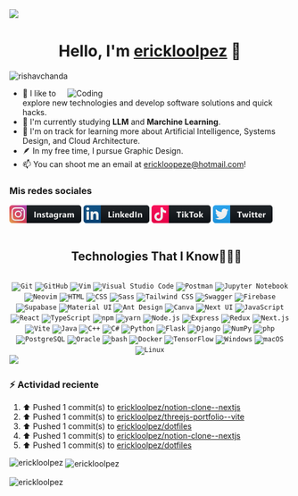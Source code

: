 <img src="https://i.imgur.com/ViH7YD8.png" />

<div align="center">
<h1 align="center">Hello, I'm <a href="https://aristi.dev">erickloolpez</a> 👋</h1>
</div>

<p align="left"> <img src="https://komarev.com/ghpvc/?username=erickloolpez&label=Profile%20views&color=0e75b6&style=flat" alt="rishavchanda" /> </p>
<img align="right" alt="Coding" width="400" src="https://media3.giphy.com/media/v1.Y2lkPTc5MGI3NjExN2d6dHZwdHd3Y2ZsN2VteWhlcW1uZzFpN3E2MnFobnlrZ29odXJ4NiZlcD12MV9pbnRlcm5hbF9naWZfYnlfaWQmY3Q9Zw/skzAE1Vo5rVkc/giphy.gif">

- 🔭 I like to explore new technologies and develop software solutions and quick hacks.
- 🌱 I'm currently studying **LLM** and **Marchine Learning**.
- 💬 I'm on track for learning more about Artificial Intelligence, Systems Design, and Cloud Architecture.
- 🪶 In my free time, I pursue Graphic Design.
- 📫 You can shoot me an email at erickloopeze@hotmail.com!

### Mis redes sociales
[<img src="./assets/instagram.png"/>][instagram]
[<img src="./assets/linkedin.png"/>][linkedin]
[<img src="./assets/tiktok.png"/>][linkedin]
[<img src="./assets/twitter.png"/>][twitter]


<!--h1 without bottom border-->
<div id="user-content-toc">
  <ul align="center">
    <summary><h2 style="display: inline-block">Technologies That I Know👨🏻‍💻</h2></summary>
  </ul>
</div>

<div align="center">
	<code><img width="50" src="https://raw.githubusercontent.com/marwin1991/profile-technology-icons/refs/heads/main/icons/git.png" alt="Git" title="Git"/></code>
	<code><img width="50" src="https://raw.githubusercontent.com/marwin1991/profile-technology-icons/refs/heads/main/icons/github.png" alt="GitHub" title="GitHub"/></code>
	<code><img width="50" src="https://raw.githubusercontent.com/marwin1991/profile-technology-icons/refs/heads/main/icons/vim.png" alt="Vim" title="Vim"/></code>
	<code><img width="50" src="https://raw.githubusercontent.com/marwin1991/profile-technology-icons/refs/heads/main/icons/visual_studio_code.png" alt="Visual Studio Code" title="Visual Studio Code"/></code>
	<code><img width="50" src="https://raw.githubusercontent.com/marwin1991/profile-technology-icons/refs/heads/main/icons/postman.png" alt="Postman" title="Postman"/></code>
	<code><img width="50" src="https://raw.githubusercontent.com/marwin1991/profile-technology-icons/refs/heads/main/icons/jupyter_notebook.png" alt="Jupyter Notebook" title="Jupyter Notebook"/></code>
	<code><img width="50" src="https://raw.githubusercontent.com/marwin1991/profile-technology-icons/refs/heads/main/icons/neovim.png" alt="Neovim" title="Neovim"/></code>
	<code><img width="50" src="https://raw.githubusercontent.com/marwin1991/profile-technology-icons/refs/heads/main/icons/html.png" alt="HTML" title="HTML"/></code>
	<code><img width="50" src="https://raw.githubusercontent.com/marwin1991/profile-technology-icons/refs/heads/main/icons/css.png" alt="CSS" title="CSS"/></code>
	<code><img width="50" src="https://raw.githubusercontent.com/marwin1991/profile-technology-icons/refs/heads/main/icons/sass.png" alt="Sass" title="Sass"/></code>
	<code><img width="50" src="https://raw.githubusercontent.com/marwin1991/profile-technology-icons/refs/heads/main/icons/tailwind_css.png" alt="Tailwind CSS" title="Tailwind CSS"/></code>
	<code><img width="50" src="https://raw.githubusercontent.com/marwin1991/profile-technology-icons/refs/heads/main/icons/swagger.png" alt="Swagger" title="Swagger"/></code>
	<code><img width="50" src="https://raw.githubusercontent.com/marwin1991/profile-technology-icons/refs/heads/main/icons/firebase.png" alt="Firebase" title="Firebase"/></code>
	<code><img width="50" src="https://raw.githubusercontent.com/marwin1991/profile-technology-icons/refs/heads/main/icons/supabase.png" alt="Supabase" title="Supabase"/></code>
	<code><img width="50" src="https://raw.githubusercontent.com/marwin1991/profile-technology-icons/refs/heads/main/icons/material_ui.png" alt="Material UI" title="Material UI"/></code>
	<code><img width="50" src="https://raw.githubusercontent.com/marwin1991/profile-technology-icons/refs/heads/main/icons/ant_design.png" alt="Ant Design" title="Ant Design"/></code>
	<code><img width="50" src="https://raw.githubusercontent.com/marwin1991/profile-technology-icons/refs/heads/main/icons/canva.png" alt="Canva" title="Canva"/></code>
	<code><img width="50" src="https://raw.githubusercontent.com/marwin1991/profile-technology-icons/refs/heads/main/icons/next_ui.png" alt="Next UI" title="Next UI"/></code>
	<code><img width="50" src="https://raw.githubusercontent.com/marwin1991/profile-technology-icons/refs/heads/main/icons/javascript.png" alt="JavaScript" title="JavaScript"/></code>
	<code><img width="50" src="https://raw.githubusercontent.com/marwin1991/profile-technology-icons/refs/heads/main/icons/react.png" alt="React" title="React"/></code>
	<code><img width="50" src="https://raw.githubusercontent.com/marwin1991/profile-technology-icons/refs/heads/main/icons/typescript.png" alt="TypeScript" title="TypeScript"/></code>
	<code><img width="50" src="https://raw.githubusercontent.com/marwin1991/profile-technology-icons/refs/heads/main/icons/npm.png" alt="npm" title="npm"/></code>
	<code><img width="50" src="https://raw.githubusercontent.com/marwin1991/profile-technology-icons/refs/heads/main/icons/yarn.png" alt="yarn" title="yarn"/></code>
	<code><img width="50" src="https://raw.githubusercontent.com/marwin1991/profile-technology-icons/refs/heads/main/icons/node_js.png" alt="Node.js" title="Node.js"/></code>
	<code><img width="50" src="https://raw.githubusercontent.com/marwin1991/profile-technology-icons/refs/heads/main/icons/express.png" alt="Express" title="Express"/></code>
	<code><img width="50" src="https://raw.githubusercontent.com/marwin1991/profile-technology-icons/refs/heads/main/icons/redux.png" alt="Redux" title="Redux"/></code>
	<code><img width="50" src="https://raw.githubusercontent.com/marwin1991/profile-technology-icons/refs/heads/main/icons/next_js.png" alt="Next.js" title="Next.js"/></code>
	<code><img width="50" src="https://raw.githubusercontent.com/marwin1991/profile-technology-icons/refs/heads/main/icons/vite.png" alt="Vite" title="Vite"/></code>
	<code><img width="50" src="https://raw.githubusercontent.com/marwin1991/profile-technology-icons/refs/heads/main/icons/java.png" alt="Java" title="Java"/></code>
	<code><img width="50" src="https://raw.githubusercontent.com/marwin1991/profile-technology-icons/refs/heads/main/icons/c++.png" alt="C++" title="C++"/></code>
	<code><img width="50" src="https://raw.githubusercontent.com/marwin1991/profile-technology-icons/refs/heads/main/icons/c%23.png" alt="C#" title="C#"/></code>
	<code><img width="50" src="https://raw.githubusercontent.com/marwin1991/profile-technology-icons/refs/heads/main/icons/python.png" alt="Python" title="Python"/></code>
	<code><img width="50" src="https://raw.githubusercontent.com/marwin1991/profile-technology-icons/refs/heads/main/icons/flask.png" alt="Flask" title="Flask"/></code>
	<code><img width="50" src="https://raw.githubusercontent.com/marwin1991/profile-technology-icons/refs/heads/main/icons/django.png" alt="Django" title="Django"/></code>
	<code><img width="50" src="https://raw.githubusercontent.com/marwin1991/profile-technology-icons/refs/heads/main/icons/numpy.png" alt="NumPy" title="NumPy"/></code>
	<code><img width="50" src="https://raw.githubusercontent.com/marwin1991/profile-technology-icons/refs/heads/main/icons/php.png" alt="php" title="php"/></code>
	<code><img width="50" src="https://raw.githubusercontent.com/marwin1991/profile-technology-icons/refs/heads/main/icons/postgresql.png" alt="PostgreSQL" title="PostgreSQL"/></code>
	<code><img width="50" src="https://raw.githubusercontent.com/marwin1991/profile-technology-icons/refs/heads/main/icons/oracle.png" alt="Oracle" title="Oracle"/></code>
	<code><img width="50" src="https://raw.githubusercontent.com/marwin1991/profile-technology-icons/refs/heads/main/icons/bash.png" alt="bash" title="bash"/></code>
	<code><img width="50" src="https://raw.githubusercontent.com/marwin1991/profile-technology-icons/refs/heads/main/icons/docker.png" alt="Docker" title="Docker"/></code>
	<code><img width="50" src="https://raw.githubusercontent.com/marwin1991/profile-technology-icons/refs/heads/main/icons/tensorflow.png" alt="TensorFlow" title="TensorFlow"/></code>
	<code><img width="50" src="https://raw.githubusercontent.com/marwin1991/profile-technology-icons/refs/heads/main/icons/windows.png" alt="Windows" title="Windows"/></code>
	<code><img width="50" src="https://raw.githubusercontent.com/marwin1991/profile-technology-icons/refs/heads/main/icons/macos.png" alt="macOS" title="macOS"/></code>
	<code><img width="50" src="https://raw.githubusercontent.com/marwin1991/profile-technology-icons/refs/heads/main/icons/linux.png" alt="Linux" title="Linux"/></code>
</div>

<!--horizontal divider(gradiant)-->
<img src="https://user-images.githubusercontent.com/73097560/115834477-dbab4500-a447-11eb-908a-139a6edaec5c.gif">

### :zap: Actividad reciente
<!--RECENT_ACTIVITY:start-->
1. ⬆️ Pushed 1 commit(s) to [erickloolpez/notion-clone--nextjs](https://github.com/erickloolpez/notion-clone--nextjs)<br>
2. ⬆️ Pushed 1 commit(s) to [erickloolpez/threejs-portfolio--vite](https://github.com/erickloolpez/threejs-portfolio--vite)<br>
3. ⬆️ Pushed 1 commit(s) to [erickloolpez/dotfiles](https://github.com/erickloolpez/dotfiles)<br>
4. ⬆️ Pushed 1 commit(s) to [erickloolpez/notion-clone--nextjs](https://github.com/erickloolpez/notion-clone--nextjs)<br>
5. ⬆️ Pushed 1 commit(s) to [erickloolpez/dotfiles](https://github.com/erickloolpez/dotfiles)<br>
<!--RECENT_ACTIVITY:end-->



<p><img align="left" src="https://github-readme-stats.vercel.app/api/top-langs?username=erickloolpez&show_icons=true&locale=en&layout=compact&theme=tokyonight" alt="erickloolpez" /></p>

<p>&nbsp;<img align="center" src="https://github-readme-stats.vercel.app/api?username=erickloolpez&show_icons=true&locale=en&theme=tokyonight" alt="erickloolpez" /></p>

<p><img align="center" src="https://github-readme-streak-stats.herokuapp.com/?user=erickloolpez&&theme=tokyonight" alt="erickloolpez" /></p>


[twitter]: https://twitter.com/erickloolpez
[youtube]: https://www.youtube.com/c/erickloolpez
[linkedin]: https://www.linkedin.com/in/erickloolpez/
[instagram]: https://www.instagram.com/erickloolpez/

